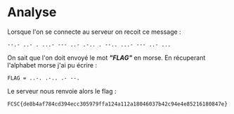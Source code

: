 # Analyse 
Lorsque l'on se connecte au serveur on recoit ce message : 
```
--.- ..- . ...- --- ..- .-.. . --.. ...- --- ..- ...
```
On sait que l'on doit envoyé le mot ***"FLAG"*** en morse. En récuperant l'alphabet morse j'ai pu écrire : 
```
FLAG = ..-. .-.. .- --.
```
Le serveur nous renvoie alors le flag : 
```
FCSC{de8b4af784cd394ecc305979ffa124a112a18046037b42c94e4e85216180847e}
```